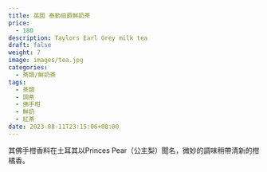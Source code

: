 ```yaml
---
title: 英國 泰勒伯爵鮮奶茶
price:
  - 180
description: Taylors Earl Grey milk tea
draft: false
weight: 7
image: images/tea.jpg
categories:
  - 茶類/鮮奶茶
tags:
  - 茶類
  - 調茶
  - 佛手柑
  - 鮮奶
  - 紅茶
date: 2023-08-11T23:15:06+08:00
---
```

 其佛手柑香料在土耳其以Princes Pear（公主梨）聞名，微妙的調味稍帶清新的柑橘香。